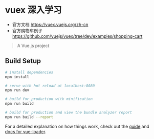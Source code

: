# vuex 深入学习
* 官方文档 https://vuex.vuejs.org/zh-cn
* 官方购物车例子 https://github.com/vuejs/vuex/tree/dev/examples/shopping-cart

> A Vue.js project

## Build Setup

``` bash
# install dependencies
npm install

# serve with hot reload at localhost:8080
npm run dev

# build for production with minification
npm run build

# build for production and view the bundle analyzer report
npm run build --report
```

For a detailed explanation on how things work, check out the [guide](http://vuejs-templates.github.io/webpack/) and [docs for vue-loader](http://vuejs.github.io/vue-loader).
